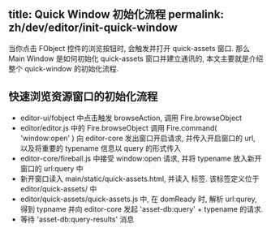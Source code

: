 title: Quick Window 初始化流程
permalink: zh/dev/editor/init-quick-window
---

当你点击 FObject 控件的浏览按钮时, 会触发并打开 quick-assets 窗口. 那么 Main Window 是如何初始化 quick-assets 窗口并建立通讯的, 本文主要就是介绍整个 quick-window 的初始化流程.

## 快速浏览资源窗口的初始化流程

 - editor-ui/fobject 中点击触发 browseAction, 调用 Fire.browseObject
 - editor/editor.js 中的 Fire.browseObject 调用 Fire.command( 'window:open' ) 向 editor-core 发出窗口开启请求, 并传入开启窗口的 url, 以及将重要的 typename 信息以 query 的形式传入
 - editor-core/fireball.js 中接受 window:open 请求, 并将 typename 放入新开窗口的 url:query 中
 - 新开窗口读入 main/static/quick-assets.html, 并读入 <quick-assets> 标签. 该标签定义位于 editor/quick-assets/ 中
 - editor/quick-assets/quick-assets.js  中, 在 domReady 时, 解析 url:qurey, 得到 typname 并向 editor-core 发起 'asset-db:query' + typename 的请求. 
 - 等待 'asset-db:query-results' 消息
